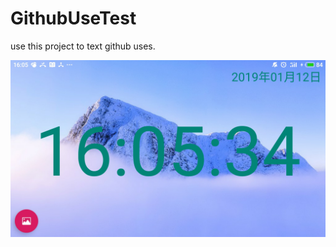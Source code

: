 # GithubUseTest
use this project to text github uses.


![image](https://github.com/FishInWater-1999/GithubUseTest/blob/master/re1.jpg)

